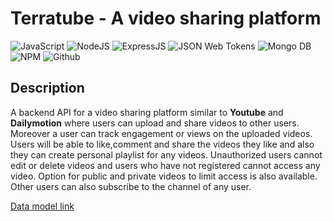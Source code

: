 
# Terratube - A video sharing platform

<img alt="JavaScript" src="https://img.shields.io/badge/Javascript-Javascript?&style=for-the-badge&logo=javascript&logoColor=fff&color=F7DF1E"/>
<img alt="NodeJS" src="https://img.shields.io/badge/NodeJS-NodeJS?&style=for-the-badge&logo=node.js&logoColor=fff&color=339933"/>
<img alt='ExpressJS' src="https://img.shields.io/badge/Express-Express?style=for-the-badge&logo=express&color=000000"/> 
<img alt='JSON Web Tokens' src="https://img.shields.io/badge/JSON%20Web%20Tokens-JSON%20Web%20Tokens?style=for-the-badge&logo=json%20web%20tokens&color=000000&logoColor=fff"/>
<img alt='Mongo DB' src="https://img.shields.io/badge/MongoDB-MongoDB?style=for-the-badge&logo=mongodb&logoColor=fff&color=47A248"/>
<img alt="NPM" src="https://img.shields.io/badge/npm-npm?&style=for-the-badge&logo=npm&logoColor=fff&color=CB3837"/>
<img alt="Github" src="https://img.shields.io/badge/Github-Github?&style=for-the-badge&logo=github&logoColor=fff&color=181717"/>

## Description

A backend API for a video sharing platform similar to **Youtube** and **Dailymotion** where users can upload and share videos to other users. Moreover a user can track engagement or views on the uploaded videos. Users will be able to like,comment and share the videos they like and also they can create personal playlist for any videos. Unauthorized users cannot edit or delete videos and users who have not registered cannot access any video. Option for public and private videos to limit access is also available.
Other users can also subscribe to the channel of any user.

<a href="https://app.eraser.io/workspace/0J6yabskgcJEZQaiv67u?origin=share&elements=1QcLm7mtopTotBW3P3x8WA">Data model link</a>
